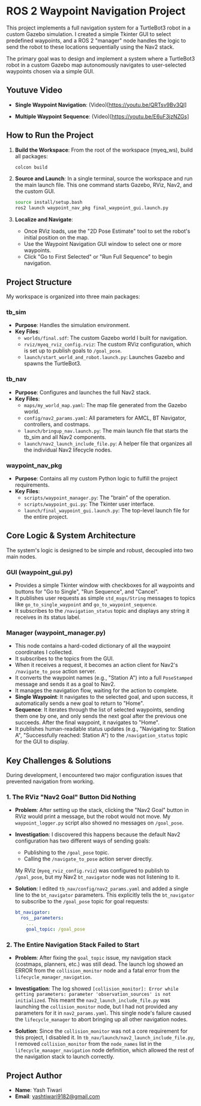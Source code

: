 # ROS 2 Waypoint Navigation Project

This project implements a full navigation system for a TurtleBot3 robot in a custom Gazebo simulation. I created a simple Tkinter GUI to select predefined waypoints, and a ROS 2 "manager" node handles the logic to send the robot to these locations sequentially using the Nav2 stack.

The primary goal was to design and implement a system where a TurtleBot3 robot in a custom Gazebo map autonomously navigates to user-selected waypoints chosen via a simple GUI.

## Youtuve Video 

- **Single Waypoint Navigation**: (Video)[https://youtu.be/QRTsv9Bv3QI]

- **Multiple Waypoint Sequence**: (Video)[https://youtu.be/E6uF3jzNZGs]

## How to Run the Project

1. **Build the Workspace**: From the root of the workspace (myeq_ws), build all packages:
   ```bash
   colcon build
   ```

2. **Source and Launch**: In a single terminal, source the workspace and run the main launch file. This one command starts Gazebo, RViz, Nav2, and the custom GUI.
   ```bash
   source install/setup.bash
   ros2 launch waypoint_nav_pkg final_waypoint_gui.launch.py
   ```

3. **Localize and Navigate**:
   - Once RViz loads, use the "2D Pose Estimate" tool to set the robot's initial position on the map.
   - Use the Waypoint Navigation GUI window to select one or more waypoints.
   - Click "Go to First Selected" or "Run Full Sequence" to begin navigation.

## Project Structure

My workspace is organized into three main packages:

### tb_sim

- **Purpose**: Handles the simulation environment.
- **Key Files**:
  - `worlds/final.sdf`: The custom Gazebo world I built for navigation.
  - `rviz/myeq_rviz_config.rviz`: The custom RViz configuration, which is set up to publish goals to `/goal_pose`.
  - `launch/start_world_and_robot.launch.py`: Launches Gazebo and spawns the TurtleBot3.

### tb_nav

- **Purpose**: Configures and launches the full Nav2 stack.
- **Key Files**:
  - `maps/my_world_map.yaml`: The map file generated from the Gazebo world.
  - `config/nav2_params.yaml`: All parameters for AMCL, BT Navigator, controllers, and costmaps.
  - `launch/bringup_nav.launch.py`: The main launch file that starts the tb_sim and all Nav2 components.
  - `launch/nav2_launch_include_file.py`: A helper file that organizes all the individual Nav2 lifecycle nodes.

### waypoint_nav_pkg

- **Purpose**: Contains all my custom Python logic to fulfill the project requirements.
- **Key Files**:
  - `scripts/waypoint_manager.py`: The "brain" of the operation.
  - `scripts/waypoint_gui.py`: The Tkinter user interface.
  - `launch/final_waypoint_gui.launch.py`: The top-level launch file for the entire project.

## Core Logic & System Architecture

The system's logic is designed to be simple and robust, decoupled into two main nodes.

### GUI (waypoint_gui.py)

- Provides a simple Tkinter window with checkboxes for all waypoints and buttons for "Go to Single", "Run Sequence", and "Cancel".
- It publishes user requests as simple `std_msgs/String` messages to topics like `go_to_single_waypoint` and `go_to_waypoint_sequence`.
- It subscribes to the `/navigation_status` topic and displays any string it receives in its status label.

### Manager (waypoint_manager.py)

- This node contains a hard-coded dictionary of all the waypoint coordinates I collected.
- It subscribes to the topics from the GUI.
- When it receives a request, it becomes an action client for Nav2's `/navigate_to_pose` action server.
- It converts the waypoint names (e.g., "Station A") into a full `PoseStamped` message and sends it as a goal to Nav2.
- It manages the navigation flow, waiting for the action to complete.
- **Single Waypoint**: It navigates to the selected goal, and upon success, it automatically sends a new goal to return to "Home".
- **Sequence**: It iterates through the list of selected waypoints, sending them one by one, and only sends the next goal after the previous one succeeds. After the final waypoint, it navigates to "Home".
- It publishes human-readable status updates (e.g., "Navigating to: Station A", "Successfully reached: Station A") to the `/navigation_status` topic for the GUI to display.

## Key Challenges & Solutions

During development, I encountered two major configuration issues that prevented navigation from working.

### 1. The RViz "Nav2 Goal" Button Did Nothing

- **Problem**: After setting up the stack, clicking the "Nav2 Goal" button in RViz would print a message, but the robot would not move. My `waypoint_logger.py` script also showed no messages on `/goal_pose`.

- **Investigation**: I discovered this happens because the default Nav2 configuration has two different ways of sending goals:
  - Publishing to the `/goal_pose` topic.
  - Calling the `/navigate_to_pose` action server directly.

  My RViz (`myeq_rviz_config.rviz`) was configured to publish to `/goal_pose`, but my Nav2 `bt_navigator` node was not listening to it.

- **Solution**: I edited `tb_nav/config/nav2_params.yaml` and added a single line to the `bt_navigator` parameters. This explicitly tells the `bt_navigator` to subscribe to the `/goal_pose` topic for goal requests:
  ```yaml
  bt_navigator:
    ros__parameters:
      ...
      goal_topic: /goal_pose
  ```

### 2. The Entire Navigation Stack Failed to Start

- **Problem**: After fixing the `goal_topic` issue, my navigation stack (costmaps, planners, etc.) was still dead. The launch log showed an ERROR from the `collision_monitor` node and a fatal error from the `lifecycle_manager_navigation`.

- **Investigation**: The log showed `[collision_monitor]: Error while getting parameters: parameter 'observation_sources' is not initialized`. This meant the `nav2_launch_include_file.py` was launching the `collision_monitor` node, but I had not provided any parameters for it in `nav2_params.yaml`. This single node's failure caused the `lifecycle_manager` to abort bringing up all other navigation nodes.

- **Solution**: Since the `collision_monitor` was not a core requirement for this project, I disabled it. In `tb_nav/launch/nav2_launch_include_file.py`, I removed `collision_monitor` from the `node_names` list in the `lifecycle_manager_navigation` node definition, which allowed the rest of the navigation stack to launch correctly.

## Project Author

- **Name**: Yash Tiwari
- **Email**: yashtiwari9182@gmail.com